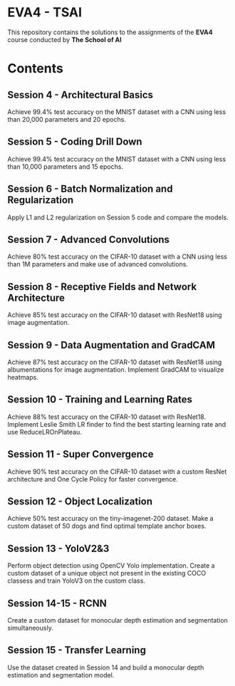 # EVA4 - TSAI

This repository contains the solutions to the assignments of the  **EVA4**  course conducted by  **The School of AI**

# Contents

## Session 4 - Architectural Basics

Achieve 99.4% test accuracy on the MNIST dataset with a CNN using less than 20,000 parameters and 20 epochs.

## Session 5 - Coding Drill Down

Achieve 99.4% test accuracy on the MNIST dataset with a CNN using less than 10,000 parameters and 15 epochs.

## Session 6 - Batch Normalization and Regularization

Apply L1 and L2 regularization on Session 5 code and compare the models.

## Session 7 - Advanced Convolutions

Achieve 80% test accuracy on the CIFAR-10 dataset with a CNN using less than 1M parameters and make use of advanced convolutions.

## Session 8 - Receptive Fields and Network Architecture

Achieve 85% test accuracy on the CIFAR-10 dataset with ResNet18 using image augmentation.

## Session 9 - Data Augmentation and GradCAM

Achieve 87% test accuracy on the CIFAR-10 dataset with ResNet18 using albumentations for image augmentation. Implement GradCAM to visualize heatmaps.

## Session 10 - Training and Learning Rates

Achieve 88% test accuracy on the CIFAR-10 dataset with ResNet18. Implement Leslie Smith LR finder to find the best starting learning rate and use ReduceLROnPlateau.

## Session 11 - Super Convergence

Achieve 90% test accuracy on the CIFAR-10 dataset with a custom ResNet architecture and One Cycle Policy for faster convergence.

## Session 12 - Object Localization

Achieve 50% test accuracy on the tiny-imagenet-200 dataset. Make a custom dataset of 50 dogs and find optimal template anchor boxes.

## Session 13 - YoloV2&3

Perform object detection using OpenCV Yolo implementation. Create a custom dataset of a unique object not present in the existing COCO classess and train YoloV3 on the custom class.

## Session 14-15 - RCNN

Create a custom dataset for monocular depth estimation and segmentation simultaneously.

## Session 15 - Transfer Learning

Use the dataset created in Session 14 and build a monocular depth estimation and segmentation model.

